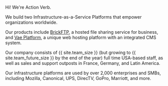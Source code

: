 Hi!  We're Action Verb.

We build two Infrastructure-as-a-Service Platforms that empower
organizations worldwide.

Our products include <a href="https://brickftp.com/" target="_blank">BrickFTP</a>,
a hosted file sharing service for business, and
<a href="https://vaeplatform.com/" target="_blank">Vae Platform</a>,
a unique web hosting platform with an integrated CMS system.

Our company consists of {{ site.team_size }} (but growing to {{ site.team_future_size }}
by the end of the year)
full time USA-based staff, as well as sales and support outposts in
France, Germany, and Latin America.

Our infrastructure platforms are used by over 2,000 enterprises and
SMBs, including Mozilla, Canonical, UPS, DirecTV, GoPro, Marriott, and
more.

